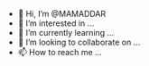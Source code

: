 - 👋 Hi, I’m @MAMADDAR
- 👀 I’m interested in ...
- 🌱 I’m currently learning ...
- 💞️ I’m looking to collaborate on ...
- 📫 How to reach me ...

<!---
MAMADDAR/MAMADDAR is a ✨ special ✨ repository because its `README.md` (this file) appears on your GitHub profile.
You can click the Preview link to take a look at your changes.
--->
